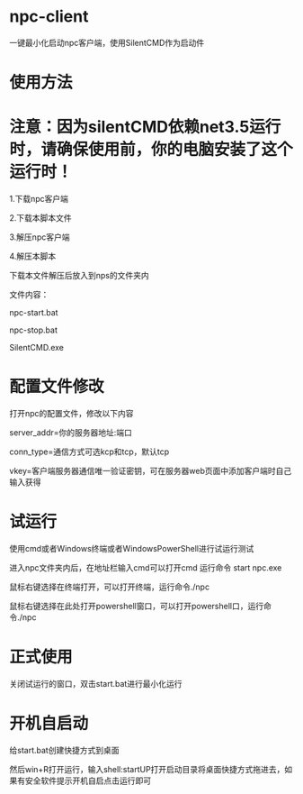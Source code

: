 # npc-client
一键最小化启动npc客户端，使用SilentCMD作为启动件
# 使用方法

# 注意：因为silentCMD依赖net3.5运行时，请确保使用前，你的电脑安装了这个运行时！
1.下载npc客户端


2.下载本脚本文件


3.解压npc客户端


4.解压本脚本


下载本文件解压后放入到nps的文件夹内


文件内容：

npc-start.bat

npc-stop.bat

SilentCMD.exe
# 配置文件修改
打开npc的配置文件，修改以下内容


server_addr=你的服务器地址:端口


conn_type=通信方式可选kcp和tcp，默认tcp


vkey=客户端服务器通信唯一验证密钥，可在服务器web页面中添加客户端时自己输入获得


# 试运行
使用cmd或者Windows终端或者WindowsPowerShell进行试运行测试


进入npc文件夹内后，在地址栏输入cmd可以打开cmd 运行命令 start npc.exe


鼠标右键选择在终端打开，可以打开终端，运行命令./npc


鼠标右键选择在此处打开powershell窗口，可以打开powershell口，运行命令./npc
# 正式使用
关闭试运行的窗口，双击start.bat进行最小化运行

# 开机自启动
给start.bat创建快捷方式到桌面


然后win+R打开运行，输入shell:startUP打开启动目录将桌面快捷方式拖进去，如果有安全软件提示开机自启点击运行即可






